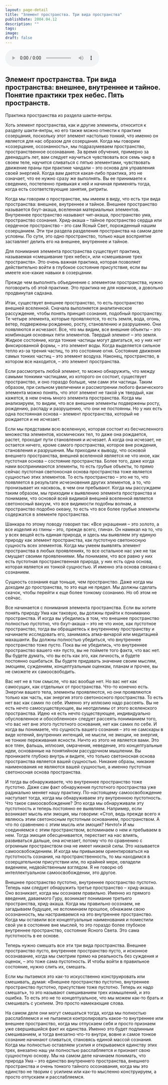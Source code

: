 ```yaml
---
layout: page-detail
title: "Элемент пространства. Три вида пространства"
publishDate: 2004.04.12
description: ""
tags:
image:
draft: false
---
```


<audio title="2004.04.12 - Элемент пространства. Три вида пространства.mp3" src="/upload/iblock/337/3370212517b1adf74ac625f343d58e1d.mp3" controls=""></audio>

## **Элемент пространства.** **Три вида пространства: внешнее, внутреннее и тайное.** **Понятие практики трех небес. Пять** **пространств.**
 Практика пространства из раздела шакти-янтры.

 Хоть элемент пространства, как и другие элементы, относится к разделу шакти-янтры, но его также можно отнести к практике созерцания, поскольку этот элемент настолько тонкий, что именно он является для нас образом для созерцания. Когда мы говорим «созерцание, осознанность», мы подразумеваем пространство, пространственное осознавание. За время обучения, примерно за двенадцать лет, вам следует научиться чувствовать все семь чакр в своем теле, научится сливаться с пятью элементами, чувствовать движение праны при практике чандали – это основа для управления своей энергией. Когда вам дается какая-либо практика, это не означает, что ее нужно сразу же выполнять. Вы ее принимаете к сведению, постепенно привыкая к ней и начиная применять тогда, когда есть соответствующие занятия, ритриты.

 Когда мы говорим о пространстве, мы имеем в виду, что есть три вида пространства: внешнее, внутреннее и тайное. Внешнее пространство называется бхут-акаша, вселенная материальных элементов. Внутреннее пространство называют чит-акаша, пространство ума, пространство сознания. Хрид-акаша – тайное пространство сердца или сердечное пространство – это сам Ясный Свет, порожденный нашим созерцанием. Эти три раздела разделения пространства на самом деле условны. По сути, это одно пространство, только наше восприятие заставляет делить его на внешнее, внутреннее и тайное.

  
 Для понимания элемента пространства существует практика, называемая «смешивание трех небес», или «смешивание трех пространств». Это очень важная практика, которая позволяет действительно войти в глубокое состояние присутствия, если вы имеете кое-какие навыки в созерцании.

 Прежде чем выполнять объединение с элементом пространства, нужно поговорить об этой практике. Это практика не для новичков, а довольно продвинутая садхана.

  
 Итак, существует внешнее пространство, то есть пространство внешней вселенной. Сначала выполняется аналитическое рассуждение, чтобы понять принцип сознания, подобный пространству. Те четыре элемента, которые проявляются, то есть земля, вода, огонь, ветер, подвержены рождению, росту, становлению и разрушению. Они появляются и исчезают. Все, что мы видим, все внешние объекты – это комбинация основных пяти элементов. Твердый элемент – это земля. Жидкое состояние, когда тонкие частицы могут двигаться, но у них нет фиксированной формы, – это элемент воды. Когда выделяется сильное тепло из-за трения частиц, то это состояние огня. Состояние движения самых тонких частиц – это элемент воздуха. Наконец, пространство, в котором все находится, – это элемент пространства.

 Если рассмотреть любой элемент, то можно обнаружить, что между самыми тонкими частицами, из которого он состоит, существует пространство, и оно гораздо больше, чем сами эти частицы. Таким образом, при сильном увеличении и рассмотрении любого физического элемента можно понять, что этот элемент не такой уж твердый, как кажется, в нем очень много элемента пространства. Когда мы анализируем, то видим, что все внешние элементы подвержены росту, рождению, распаду и разрушению, что они не постоянны. Но у них есть одна постоянная основа – элемент пространства, который не рождается и не исчезает.

  
 Если мы представим всю вселенную, которая состоит из бесчисленного множества элементов, космических тел, то даже она рождается, растет, проходит пути становления и исчезает. А когда она исчезает, не остается ничего, кроме самого пространства, которое вне рождения, становления и разрушения. Мы приходим к выводу, что основой внешнего пространства, внешней вселенной является не что иное, как пустотная основа – состояние пространства. Более того, даже когда нами воспринимаются элементы, то есть грубые объекты, то прямо сейчас пустотная светоносная основа пространства тоже является сущностью этих элементов. То есть пространство – это не то, что появляется в результате исчезновения других элементов, а то, что пронизывает их насквозь, в чем они пребывают. Когда мы рассуждаем таким образом, мы приходим к выявлению элемента пространства и понимаем, что основой всей видимой внешней вселенной является светоносный вакуум, что все видимости подобны волнам, а пространство подобно океану, то есть что все более грубые элементы содержатся в элементе пространства.

 Шанкара по этому поводу говорил так: «Все украшения – это золото, а все изделия из глины – это, прежде всего, глина». Он намекал на то, что у всех вещей есть единая природа, и здесь мы выявляем эту единую природу как элемент пространства, как пустотную светоносную сущность всех элементов. Когда мы умеем выявлять элемент пространства в любых проявлениях, то все остальное нас уже не так смущает своими проявлениями. Мы понимаем, что все равно у них есть пустотная пространственная природа, у них есть одна основа, которая является их тонкой сущностью. И именно эта основа связана с сознанием.

  
 Сущность сознания еще тоньше, чем пространство. Даже когда мы доходим до пространства, то это еще не предел. Мы должны сделать скачок, чтобы перейти к еще более тонкому сознанию. Но об этом не сейчас.

 Все начинается с понимания элемента пространства. Если вы хотите понять природу Ума как таковую, вы должны прийти к пониманию пространства. И когда вы убедились в том, что внешнее пространство полностью пустотно, что бхут-акаша – это не что иное, как пустотное пространство, тогда вы обращаетесь к внутреннему пространству и начинаете исследовать его, занимаясь атма-вичарой или медитацией махашанти. Вы должны полностью убедиться, что внутреннее пространство тоже пусто. Пока вы не убедились, что внутреннее пространство вашего «я» пусто, вы не поймете того факта, что вас нет. Вы будете думать, что вы есть как эго, как личность, и будете постоянно ошибаться. Вы будете придавать значение своим мыслям, эмоциям, суждениям, концептуальным оценкам, планам и прочее, вы не сможете их самоосвободить.

  
 Вас нет не в том смысле, что вас вообще нет. Но вас нет как самосущих, как отдельных от пространства. Что-то конечно есть. Энергии вашего тела, элементы проявляются, но они проявляются только как часть, как энергия этого светоносного пространства. То есть нет вас как самих по себе. Именно эту иллюзию надо рассеять. Вы не есть нечто самосуществующее, вы неотделимы от этого вселенского пространства. Идею «я есть нечто существующее, индивидуально обусловленное и обособленное» следует рассеять пониманием того, что вас нет вне этого пустотного основания, нет как самих по себе. И когда вы понимаете, что сущность вашего сознания – это не самскары в виде хотений, внутренних интенций, не мысли, не эмоции, не энергия, не тонкие переживания ясности. Ничто из этого не является вами. Это все тлен, фальшь, иллюзия, омрачения, неведение, это концептуальные идеи, основанные на понятийном рассудочном мышлении. Вы проникаете глубоко внутрь и видите, что только светоносная основа пространства является вашей сущностью. Никакие образы, никакие наименования не являются вашей сущностью, а именно пустотная светоносная основа пространства.

 И тогда вы обнаруживаете, что внутреннее пространство тоже пустотно. Даже сам факт обнаружения пустотного пространства уже радикально меняет нашу практику. По-настоящему самоосвобождение наступает тогда, когда мы обнаруживаем эту внутреннюю пустотность. Что такое самоосвобождение? Это когда мы обнаруживали эту пустотность и теперь постоянно ее выявляем. Например, если возникает мысль или эмоция, мы говорим: «Стоп, ведь прежде всего я являюсь этим светоносным пустотным основанием, пространством. А что по сравнению с этим мысль или эмоция? Ничто!» И мы соединяемся с этим пространством, вспоминаем о нем и пребываем в нем. Тогда эмоция обесценивается, перестает на нас влиять, развиваться дальше, она исчезает, потому что по сравнению с огромным пространством она не имеет никакой силы. Это называется самоосвобождением. И когда мы привыкаем ориентироваться на пустотность сознания, на пространственность, то мы находимся в созерцательном присутствии или, по крайней мере, овладели видением, недвойственным взглядом. Я не говорю об интеллектуальном самоосвобождении, это другое.

  
 Внешнее пространство пустотно, внутреннее пространство пустотно. Теперь нам следует обнаружить третье пространство – хрид-акаша. Оно возникает, когда мы осознаем правильно. Именно из прямого введения, даваемого Гуру, возникает понимание третьего пространства, хрид-акаша. Когда мы правильно осознаем, не загадываем будущее, не вспоминаем прошлое, обнажаем свою осознанность, мы настраиваемся на это внутреннее пространство. Когда мы оставили все концептуальные наименования и поместили свой ум в состояние вне мыслей, то это гораздо более глубокое внутреннее пространство, состояние Ясного Света. Это сама пустотность в ее основе.

 Теперь нужно смешать все эти три вида пространства. Внешнее пространство пусто, внутреннее пространство пусто, и исконное осознавание, когда мы смотрим прямо на реальность без суждения и оценок, – это тоже сама пустотность. И чтобы войти в правильное состояние, нужно слить их, смешать.

  
 Если мы пытаемся это как-то искусственно конструировать или смешивать, думая: «Внешнее пространство пустотно, внутреннее пространство пустотно, присутствие тоже пустотно. Теперь их надо смешать», то это называют смешиванием трех измышлений, и это ошибка. То есть это не то концептуальное, что мы можем как-то брать и смешивать с усилием. Это просто намекающие слова.

 На самом деле они могут смешаться тогда, когда мы полностью расслабляемся и не пытаемся контролировать какое-то внутреннее или внешнее пространство, когда мы отпускаем себя и просто признаем уже свершившийся факт их единства. Именно это будет подлинным смешиванием, и тогда внезапно что-то внутри, вовне и самое тонкое сознание начинают сливаться, становясь единой массой сознания. Когда мы полностью оставляем усилия и открываемся единству этих трех, внезапно наш ум полностью расслабляется и признает свою сущностную основу. Мы на самом деле начинаем понимать, что природа Ума – это единство внутреннего пространства, внешнего пространства и очень тонкого тайного осознавания, когда мы это единство не творим с усилием или как-то мысленно конструируем, а просто отпускаем и расслабляемся.
  
  
